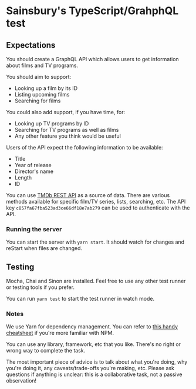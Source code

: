 # Sainsbury's TypeScript/GrahphQL test

## Expectations

You should create a GraphQL API which allows users to get information about films and TV programs. 

You should aim to support:
- Looking up a film by its ID
- Listing upcoming films
- Searching for films

You could also add support, if you have time, for:
- Looking up TV programs by ID
- Searching for TV programs as well as films
- Any other feature you think would be useful

Users of the API expect the following information to be available:
- Title
- Year of release
- Director's name
- Length 
- ID

You can use [TMDb REST API](https://www.themoviedb.org/documentation/api) as a source of data. There are various methods available for specific film/TV series, lists, searching, etc. The API key `c857fa67fba523ad3ce66df18e7ab279` can be used to authenticate with the API.

### Running the server

You can start the server with `yarn start`. It should watch for changes and reStart when files are changed.

## Testing

Mocha, Chai and Sinon are installed. Feel free to use any other test runner or testing tools if you prefer. 

You can run `yarn test` to start the test runner in watch mode.

### Notes

We use Yarn for dependency management. You can refer to [this handy cheatsheet](https://devhints.io/yarn) if you're more familiar with NPM.

You can use any library, framework, etc that you like. There's no right or wrong way to complete the task.

The most important piece of advice is to talk about what you're doing, why you're doing it, any caveats/trade-offs you're making, etc. Please ask questions if anything is unclear: this is a collaborative task, not a passive observation!
